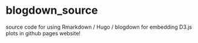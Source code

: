 # blogdown_source
source code for using Rmarkdown / Hugo / blogdown for embedding D3.js plots in github pages website!
